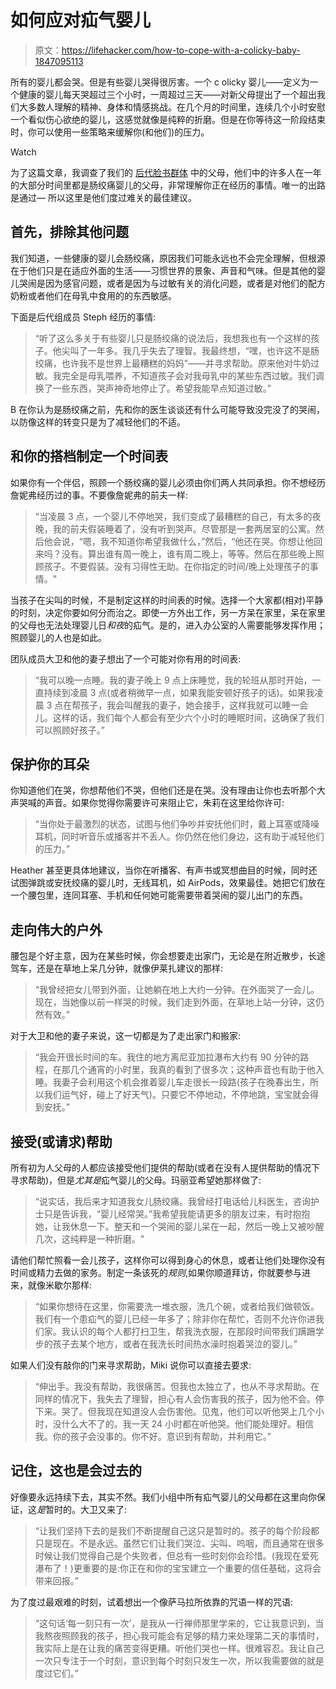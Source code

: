 # 如何应对疝气婴儿

> 原文：<https://lifehacker.com/how-to-cope-with-a-colicky-baby-1847095113>

所有的婴儿都会哭。但是有些婴儿哭得很厉害。一个 c olicky 婴儿——定义为一个健康的婴儿每天哭超过三个小时，一周超过三天——对新父母提出了一个超出我们大多数人理解的精神、身体和情感挑战。在几个月的时间里，连续几个小时安慰一个看似伤心欲绝的婴儿，这感觉就像是纯粹的折磨。但是在你等待这一阶段结束时，你可以使用一些策略来缓解你(和他们)的压力。

Watch

为了这篇文章，我调查了我们的 [后代脸书群体](https://www.facebook.com/groups/2018785615043946) 中的父母，他们中的许多人在一年的大部分时间里都是肠绞痛婴儿的父母，非常理解你正在经历的事情。唯一的出路是通过— 所以这里是他们度过难关的最佳建议。

## 首先，排除其他问题

我们知道，一些健康的婴儿会肠绞痛，原因我们可能永远也不会完全理解，但根源在于他们只是在适应外面的生活——习惯世界的景象、声音和气味。但是其他的婴儿哭闹是因为感官问题，或者是因为与过敏有关的消化问题，或者是对他们的配方奶粉或者他们在母乳中食用的的东西敏感。

下面是后代组成员 Steph 经历的事情:

> “听了这么多关于有些婴儿只是肠绞痛的说法后，我想我也有一个这样的孩子。他尖叫了一年多。我几乎失去了理智。我最终想，“嘿，也许这不是肠绞痛，也许我不是世界上最糟糕的妈妈”——并寻求帮助。原来他对牛奶过敏。我完全是母乳喂养，不知道孩子会对我母乳中的某些东西过敏。我们调换了一些东西，哭声神奇地停止了。希望我能早点知道过敏。”

B 在你认为是肠绞痛之前，先和你的医生谈谈还有什么可能导致没完没了的哭闹，以防像这样的转变只是为了减轻他们的不适。

## 和你的搭档制定一个时间表

如果你有一个伴侣，照顾一个肠绞痛的婴儿必须由你们两人共同承担。你不想经历詹妮弗经历过的事。不要像詹妮弗的前夫一样:

> “当凌晨 3 点，一个婴儿不停地哭，我们变成了最糟糕的自己，有太多的夜晚，我的前夫假装睡着了，没有听到哭声。尽管那是一套两居室的公寓。然后他会说，“嗯，我不知道你希望我做什么，”然后，“他还在哭。你想让他回来吗？没有。算出谁有周一晚上，谁有周二晚上，等等。然后在那些晚上照顾孩子。不要假装。没有习得性无助。在你指定的时间/晚上处理孩子的事情。"

当孩子在尖叫的时候，不是制定这样的时间表的时候。选择一个大家都(相对)平静的时刻，决定你要如何分而治之。即使一方外出工作，另一方呆在家里，呆在家里的父母也无法处理婴儿日*和夜*的疝气。是的，进入办公室的人需要能够发挥作用；照顾婴儿的人也是如此。

团队成员大卫和他的妻子想出了一个可能对你有用的时间表:

> “我可以晚一点睡。我的妻子晚上 9 点上床睡觉，我的轮班从那时开始，一直持续到凌晨 3 点(或者稍微早一点，如果我能安顿好孩子的话)。如果我凌晨 3 点在帮孩子，我会叫醒我的妻子，她会接手，这样我就可以睡一会儿。这样的话，我们每个人都会有至少六个小时的睡眠时间，这确保了我们可以照顾好孩子。”

## 保护你的耳朵

你知道他们在哭，你想帮他们不哭，但他们还是在哭。没有理由让你也去听那个大声哭喊的声音。如果你觉得你需要许可来阻止它，朱莉在这里给你许可:

> “当你处于最激烈的状态，试图与他们争吵并安抚他们时，戴上耳塞或降噪耳机，同时听音乐或播客并不丢人。你仍然在他们身边，这有助于减轻他们的压力。”

Heather 甚至更具体地建议，当你在听播客、有声书或冥想曲目的时候，同时还试图弹跳或安抚绞痛的婴儿时，无线耳机，如 AirPods，效果最佳。她把它们放在一个腰包里，连同耳塞、手机和任何她可能需要带着哭闹的婴儿出门的东西。

## 走向伟大的户外

腰包是个好主意，因为在某些时候，你会想要走出家门，无论是在附近散步，长途驾车，还是在草地上呆几分钟，就像伊莱扎建议的那样:

> “我曾经把女儿带到外面，让她躺在地上大约一分钟。在外面哭了一会儿。现在，当她像以前一样哭的时候，我们走到外面，在草地上站一分钟，这仍然有效。”

对于大卫和他的妻子来说，这一切都是为了走出家门和搬家:

> “我会开很长时间的车。我住的地方离尼亚加拉瀑布大约有 90 分钟的路程，在那几个通宵的小时里，我真的看到了很多次；这种声音也有助于他入睡。我妻子会利用这个机会推着婴儿车走很长一段路(孩子在晚春出生，所以我们运气好，碰上了好天气)。只要它不停地动，不停地跳，宝宝就会得到安抚。”

## 接受(或请求)帮助

所有初为人父母的人都应该接受他们提供的帮助(或者在没有人提供帮助的情况下寻求帮助)，但是*尤其是*疝气婴儿的父母。玛丽亚希望她那样做了:

> “说实话，我后来才知道我女儿肠绞痛。我曾经打电话给儿科医生，咨询护士只是告诉我，“婴儿经常哭。”我希望我能请更多的朋友过来，有时抱抱她，让我休息一下。整天和一个哭闹的婴儿呆在一起，然后一晚上又被吵醒几次，这纯粹是一种折磨。"

请他们帮忙照看一会儿孩子，这样你可以得到身心的休息，或者让他们处理你没有时间或精力去做的家务。制定一条该死的*规则*,如果你顺道拜访，你就要参与进来，就像米歇尔那样:

> “如果你想待在这里，你需要洗一堆衣服，洗几个碗，或者给我们做顿饭。我们有一个患疝气的婴儿已经一年多了；除非你在帮忙，否则不允许你进我们家。我认识的每个人都打扫卫生，帮我洗衣服，在那段时间带我们蹒跚学步的孩子去某个地方，或者在我洗长时间热水澡时抱着哭泣的婴儿。”

如果人们没有敲你的门来寻求帮助，Miki 说你可以直接去要求:

> “伸出手。我没有帮助，我很痛苦。但我也太独立了，也从不寻求帮助。在同样的情况下，我失去了理智，担心有人会伤害我的孩子，因为他不会。停下来。哭了。但我现在知道没人会伤害他。见鬼，他们可以听他哭上几个小时，没什么大不了的。我一天 24 小时都在听他哭。他们能处理好。相信我。你的孩子会没事的。你不好。意识到有帮助，并利用它。”

## 记住，这也是会过去的

好像要永远持续下去，其实不然。我们小组中所有疝气婴儿的父母都在这里向你保证，这*是*暂时的。大卫又来了:

> “让我们坚持下去的是我们不断提醒自己这只是暂时的。孩子的每个阶段都只是现在。不是永远。虽然它们让我们哭泣、尖叫、呜咽，而且通常在很多时候让我们觉得自己是个失败者，但总有一些时刻你会珍惜。(我现在爱死瀑布了！)更重要的是:你正在和你的宝宝建立一个重要的信任基础，这将会带来回报。”

为了度过最艰难的时刻，试着想出一个像萨马拉所依靠的咒语一样的咒语:

> “这句话‘每一刻只有一次’，是我从一行禅师那里学来的，它让我意识到，当我熬夜照顾我的孩子，担心我可能会有足够的精力来处理第二天的事情时，我实际上是在让我的痛苦变得更糟。听他们哭也一样。很难容忍。我让自己一次只专注于一个时刻，意识到每个时刻只发生一次，所以我需要做的就是度过它们。”